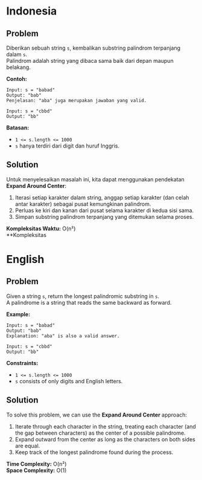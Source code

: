 # Indonesia 
## Problem

Diberikan sebuah string `s`, kembalikan substring palindrom terpanjang dalam `s`.  
Palindrom adalah string yang dibaca sama baik dari depan maupun belakang.

**Contoh:**
```
Input: s = "babad"
Output: "bab"
Penjelasan: "aba" juga merupakan jawaban yang valid.
```

```
Input: s = "cbbd"
Output: "bb"
```

**Batasan:**
- `1 <= s.length <= 1000`
- `s` hanya terdiri dari digit dan huruf Inggris.

## Solution

Untuk menyelesaikan masalah ini, kita dapat menggunakan pendekatan **Expand Around Center**:

1. Iterasi setiap karakter dalam string, anggap setiap karakter (dan celah antar karakter) sebagai pusat kemungkinan palindrom.
2. Perluas ke kiri dan kanan dari pusat selama karakter di kedua sisi sama.
3. Simpan substring palindrom terpanjang yang ditemukan selama proses.

**Kompleksitas Waktu:** O(n²)  
**Kompleksitas

# English
## Problem

Given a string `s`, return the longest palindromic substring in `s`.  
A palindrome is a string that reads the same backward as forward.

**Example:**
```
Input: s = "babad"
Output: "bab"
Explanation: "aba" is also a valid answer.
```

```
Input: s = "cbbd"
Output: "bb"
```

**Constraints:**
- `1 <= s.length <= 1000`
- `s` consists of only digits and English letters.

## Solution

To solve this problem, we can use the **Expand Around Center** approach:

1. Iterate through each character in the string, treating each character (and the gap between characters) as the center of a possible palindrome.
2. Expand outward from the center as long as the characters on both sides are equal.
3. Keep track of the longest palindrome found during the process.

**Time Complexity:** O(n²)  
**Space Complexity:** O(1)